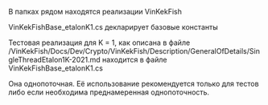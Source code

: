 ﻿В папках рядом находятся реализации VinKekFish

VinKekFishBase_etalonK1.cs декларирует базовые константы

Тестовая реализация для K = 1, как описана в файле
/VinKekFish/Docs/Dev/Crypto/VinKekFish/Description/GeneralOfDetails/SingleThreadEtalon1K-2021.md
находится в файле
VinKekFishBase_etalonK1.cs

Она однопоточная. Её использование рекомендуется только для тестов либо если необходима преднамеренная однопоточность.

